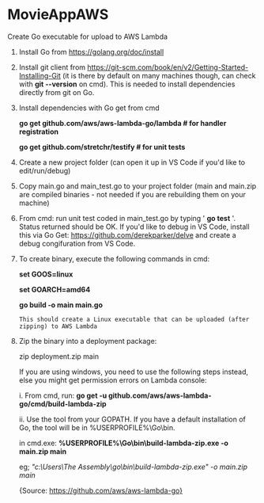 # MovieAppAWS

Create Go executable for upload to AWS Lambda

1.	Install Go from https://golang.org/doc/install

2.	Install git client from https://git-scm.com/book/en/v2/Getting-Started-Installing-Git (it is there by default on many machines though, can check with 
    <b>git --version</b> 
    on cmd). This is needed to install dependencies directly from git on Go.

3.	Install dependencies with Go get from cmd

    <b>go get github.com/aws/aws-lambda-go/lambda # for handler registration</b>
	
    <b>go get github.com/stretchr/testify # for unit tests</b>
	
4.	Create a new project folder (can open it up in VS Code if you'd like to edit/run/debug)

5.	Copy main.go and main_test.go to your project folder (main and main.zip are compiled binaries - not needed if you are rebuilding them on your machine)

6.	From cmd: run unit test coded in main_test.go by typing '
<b>go test</b>
'. Status returned should be OK.  If you'd like to debug in VS Code, install this via Go Get: https://github.com/derekparker/delve and create a debug congifuration from VS Code.

7.	To create binary, execute the following commands in cmd:

    <b>
		set GOOS=linux
		
    set GOARCH=amd64
		
    go build -o main main.go
    </b>
    
 		This should create a Linux executable that can be uploaded (after zipping) to AWS Lambda

8.  Zip the binary into a deployment package:

	zip deployment.zip main

    If you are using windows, you need to use the following steps instead, else you might get permission errors on Lambda console:
			
	i. From cmd, run: 
      	<b>go get -u github.com/aws/aws-lambda-go/cmd/build-lambda-zip</b>
			
	ii. Use the tool from your GOPATH. If you have a default installation of Go, the tool will be in %USERPROFILE%\Go\bin.
	
	in cmd.exe: 
          <b>%USERPROFILE%\Go\bin\build-lambda-zip.exe -o main.zip main </b>
					
	eg; 
          <i>"c:\Users\The Assembly\go\bin\build-lambda-zip.exe" -o main.zip main</i>
			
	{Source: https://github.com/aws/aws-lambda-go}
